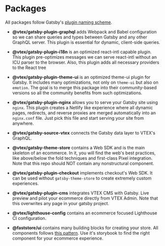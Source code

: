 # Packages

All packages follow Gatsby's [plugin naming scheme](https://www.gatsbyjs.com/docs/plugins-themes-and-starters/). 

* **@vtex/gatsby-plugin-graphql** adds Webpack and Babel configuration so we can share queries and types between Gatsby and any other GraphQL server. This plugin is essential for dynamic, client-side queries.

* **@vtex/gatsby-plugin-i18n** is an optimized react-intl capable plugin. This plugin pre-optimizes messages we can serve react-intl without an ICU parser to the browser. Also, this plugin adds all necessary providers to the React tree

* **@vtex/gatsby-plugin-theme-ui** is an optimized theme-ui plugin for Gatsby. It includes many optimizations, not only on `theme-ui` but also on `emotion`. The goal is to merge this package into their community-based versions so all the community benefits from such optimizations.

* **@vtex/gatsby-plugin-nginx** allows you to serve your Gatsby site using `nginx`. This plugin creates a Netlify like experience where all dynamic pages, redirects, and reverse proxies are merged automatically into an `nginx.conf` file. Just pick this file and start serving your site from anywhere.

* **@vtex/gatsby-source-vtex** connects the Gatsby data layer to VTEX's GraphQL.

* **@vtex/gatsby-theme-store** contains a Web SDK and is the main skeleton of an ecommerce. In it, you will find the web's best practices, like above/below the fold techniques and first-class Pixel integration. Note that this repo should NOT contain any nonstructural component.

* **@vtex/gatsby-plugin-checkout** implements checkout's Web SDK. It can be used without `gatsby-theme-store` to create extremely custom experiences.

* **@vtex/gatsby-plugin-cms** integrates VTEX CMS with Gatsby. Live preview and pilot your ecommerce directly from VTEX Admin. Note that this overwrites any page in your gatsby project.

* **@vtex/lighthouse-config** contains an ecommerce focused Lighthouse CI configuration.

* **@faststore/ui** contains many building blocks for creating your store. All components follows [this pattern](/docs/component.md). Use it's storybook to find the right component for your ecommerce experience.
